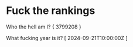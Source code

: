 # Fuck the rankings

Who the hell am I?
{ 3799208 }

What fucking year is it?
[ 2024-09-21T10:00:00Z ]
